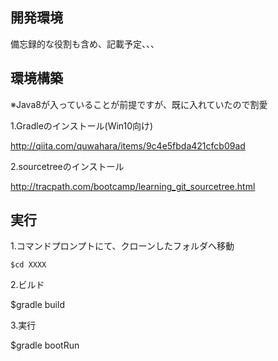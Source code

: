 ## 開発環境
備忘録的な役割も含め、記載予定、、、

## 環境構築
※Java8が入っていることが前提ですが、既に入れていたので割愛

1.Gradleのインストール(Win10向け)

http://qiita.com/quwahara/items/9c4e5fbda421cfcb09ad

2.sourcetreeのインストール

http://tracpath.com/bootcamp/learning_git_sourcetree.html

## 実行
1.コマンドプロンプトにて、クローンしたフォルダへ移動

```$cd XXXX```

2.ビルド

$gradle build

3.実行

$gradle bootRun
